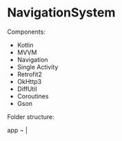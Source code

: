 # NavigationSystem
Components:

- Kotlin
- MVVM
- Navigation
- Single Activity
- Retrofit2
- OkHttp3
- DiffUtil
- Coroutines
- Gson

Folder structure:

app &#172;
    |
